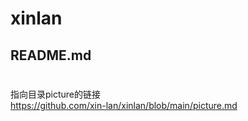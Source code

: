 xinlan
========
README.md
--------
#
指向目录picture的链接<br>
https://github.com/xin-lan/xinlan/blob/main/picture.md
